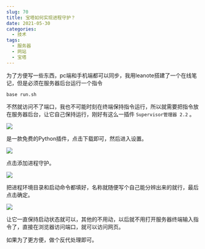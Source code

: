 ```yaml
---
slug: 70
title: 宝塔如何实现进程守护？
date: 2021-05-30
categories: 
  - 技术
tags: 
  - 服务器
  - 网站
  - 宝塔
---
```





为了方便写一些东西，pc端和手机端都可以同步，我用leanote搭建了一个在线笔记，但是必须在服务器后台运行一个指令

```shell
base run.sh
```

不然就访问不了端口，我也不可能时刻在终端保持指令运行，所以就需要把指令放在服务器后台，让它自己保持运行，刚好有这么一插件 `Supervisor管理器 2.2` 。

![](https://imgurl.zishu.me/images/old/2021/05/30/9f90c600cafa89430a3ee9c0d5b072e1.png)

是一款免费的Python插件，点击下载即可，然后进入设置。

![](https://imgurl.zishu.me/images/old/2021/05/30/0f9c8f2dec3697485a282efa94452184.png)

点击添加进程守护。

![](https://imgurl.zishu.me/images/old/2021/05/30/343421d2826ad64d94fd5660ebb0bbe1.png)

把进程环境目录和启动命令都填好，名称就随便写个自己能分辨出来的就行，最后点击确定。

![](https://imgurl.zishu.me/images/old/2021/05/30/03d6e938f29023b5b16032b73143b4fa.png)

让它一直保持启动状态就可以，其他的不用动，以后就不用打开服务器终端输入指令了，直接在浏览器访问端口，就可以访问网页。

如果为了更方便，做个反代处理即可。
